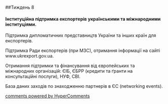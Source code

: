<div id="hypercomments_widget" class="js-hypercomments-widget invisible"></div>

##Тиждень 8
<h4>Інституційна підтримка експортерів українськими та міжнародними інституціями.</h4>


<p>Підтримка дипломатичних представництв України та інших країн для експортерів. </p>
<p>Підтримка Ради експортерів (при МЗС), отримання інформації на сайті www.ukrexport.gov.ua. </p>
<p>Отримання підтримки та фінансування від європейських та міжнародних організацій: ЄІБ, ЄБРР (кредити та ґранти на консультаційні послуги), НУФ, СВІ. </p>
<p>База даних заходів по знаходженню партнерів в ЄС (networking events). </p>


<div class="js-hypercomments-container">
    <a href="http://hypercomments.com" class="hc-link" title="comments widget">comments powered by HyperComments</a>
</div>